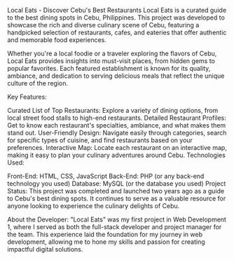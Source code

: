 Local Eats - Discover Cebu's Best Restaurants
Local Eats is a curated guide to the best dining spots in Cebu, Philippines. This project was developed to showcase the rich and diverse culinary scene of Cebu, featuring a handpicked selection of restaurants, cafes, and eateries that offer authentic and memorable food experiences.

Whether you're a local foodie or a traveler exploring the flavors of Cebu, Local Eats provides insights into must-visit places, from hidden gems to popular favorites. Each featured establishment is known for its quality, ambiance, and dedication to serving delicious meals that reflect the unique culture of the region.

Key Features:

Curated List of Top Restaurants: Explore a variety of dining options, from local street food stalls to high-end restaurants.
Detailed Restaurant Profiles: Get to know each restaurant's specialties, ambiance, and what makes them stand out.
User-Friendly Design: Navigate easily through categories, search for specific types of cuisine, and find restaurants based on your preferences.
Interactive Map: Locate each restaurant on an interactive map, making it easy to plan your culinary adventures around Cebu.
Technologies Used:

Front-End: HTML, CSS, JavaScript
Back-End: PHP (or any back-end technology you used)
Database: MySQL (or the database you used)
Project Status: This project was completed and launched two years ago as a guide to Cebu's best dining spots. It continues to serve as a valuable resource for anyone looking to experience the culinary delights of Cebu.

About the Developer: "Local Eats" was my first project in Web Development 1, where I served as both the full-stack developer and project manager for the team. This experience laid the foundation for my journey in web development, allowing me to hone my skills and passion for creating impactful digital solutions.